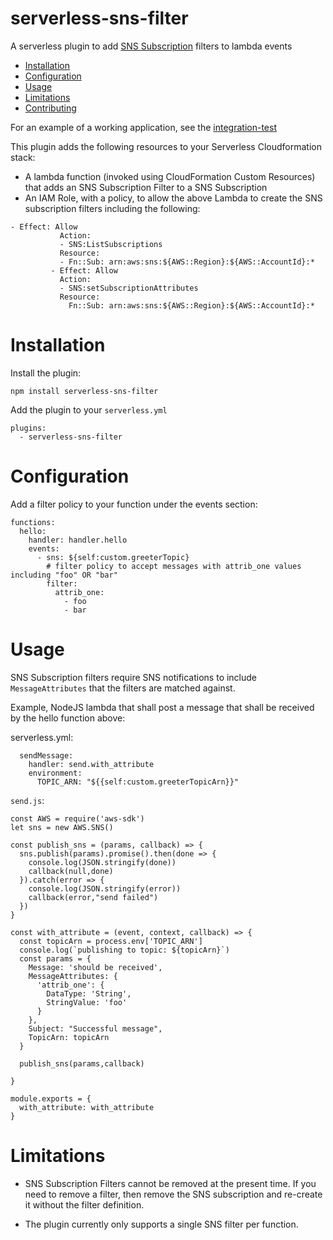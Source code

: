 # serverless-sns-filter

A serverless plugin to add [SNS Subscription](http://docs.aws.amazon.com/sns/latest/dg/message-filtering.html) filters to lambda events

* [Installation](#installation)
* [Configuration](#configuration)
* [Usage](#usage)
* [Limitations](#limitations)
* [Contributing](#contributing)

For an example of a working application, see the [integration-test](../integration-test/)

This plugin adds the following resources to your Serverless Cloudformation stack:
 - A lambda function (invoked using CloudFormation Custom Resources) that adds an SNS Subscription Filter to a SNS Subscription
 - An IAM Role, with a policy, to allow the above Lambda to create the SNS subscription filters including the following:
 ```
 - Effect: Allow
            Action:
            - SNS:ListSubscriptions
            Resource:
            - Fn::Sub: arn:aws:sns:${AWS::Region}:${AWS::AccountId}:*
          - Effect: Allow
            Action:
            - SNS:setSubscriptionAttributes
            Resource:
              Fn::Sub: arn:aws:sns:${AWS::Region}:${AWS::AccountId}:*
```

# Installation

Install the plugin:

`npm install serverless-sns-filter`

Add the plugin to your `serverless.yml`
```
plugins:
  - serverless-sns-filter
```

# Configuration

Add a filter policy to your function under the events section:

```
functions:
  hello:
    handler: handler.hello
    events:
      - sns: ${self:custom.greeterTopic}
        # filter policy to accept messages with attrib_one values including "foo" OR "bar"
        filter:
          attrib_one:
            - foo
            - bar
```

# Usage

SNS Subscription filters require SNS notifications to include `MessageAttributes` that the filters are matched against.

Example, NodeJS lambda that shall post a message that shall be received by the hello function above:

serverless.yml:

```
  sendMessage:
    handler: send.with_attribute
    environment:
      TOPIC_ARN: "${{self:custom.greeterTopicArn}}"
```

`send.js`:
```
const AWS = require('aws-sdk')
let sns = new AWS.SNS()

const publish_sns = (params, callback) => {
  sns.publish(params).promise().then(done => {
    console.log(JSON.stringify(done))
    callback(null,done)
  }).catch(error => {
    console.log(JSON.stringify(error))
    callback(error,"send failed")
  })
}

const with_attribute = (event, context, callback) => {
  const topicArn = process.env['TOPIC_ARN']
  console.log(`publishing to topic: ${topicArn}`)
  const params = {
    Message: 'should be received',
    MessageAttributes: {
      'attrib_one': {
        DataType: 'String',
        StringValue: 'foo'
      }
    },
    Subject: "Successful message",
    TopicArn: topicArn
  }

  publish_sns(params,callback)

}

module.exports = {
  with_attribute: with_attribute
}
```

# Limitations

* SNS Subscription Filters cannot be removed at the present time.  If you need to remove a filter, then remove the SNS subscription and re-create it without the filter definition.

* The plugin currently only supports a single SNS filter per function.
